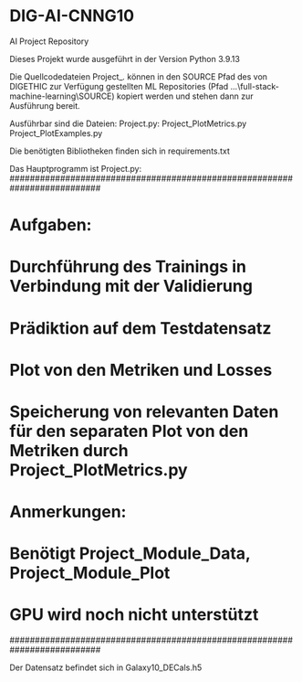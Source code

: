 # DIG-AI-CNNG10
AI Project Repository

Dieses Projekt wurde ausgeführt in der Version Python 3.9.13

Die Quellcodedateien Project_*.* können in den SOURCE Pfad des  von DIGETHIC zur Verfügung
gestellten ML Repositories (Pfad ...\full-stack-machine-learning\SOURCE) kopiert werden
und stehen dann zur Ausführung bereit.

Ausführbar sind die Dateien:
Project.py:
Project_PlotMetrics.py
Project_PlotExamples.py

Die benötigten Bibliotheken finden sich in requirements.txt

Das Hauptprogramm ist Project.py:
##########################################################################
# Aufgaben:
#
# Durchführung des Trainings in Verbindung mit der Validierung
# Prädiktion auf dem Testdatensatz
# Plot von den Metriken und Losses
# Speicherung von relevanten Daten für den separaten Plot von den Metriken durch Project_PlotMetrics.py
#
# Anmerkungen:
#    Benötigt Project_Module_Data, Project_Module_Plot
#    GPU wird noch nicht unterstützt
##########################################################################

Der Datensatz befindet sich in Galaxy10_DECals.h5
